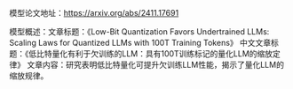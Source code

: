 模型论文地址：https://arxiv.org/abs/2411.17691

模型概述：文章标题：《Low-Bit Quantization Favors Undertrained LLMs: Scaling Laws for Quantized LLMs with 100T Training Tokens》
中文文章标题：《低比特量化有利于欠训练的LLM：具有100T训练标记的量化LLM的缩放定律》
文章内容：研究表明低比特量化可提升欠训练LLM性能，揭示了量化LLM的缩放规律。
